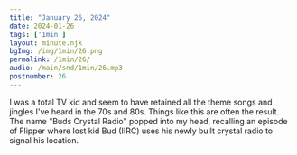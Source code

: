 ```yaml
---
title: "January 26, 2024"
date: 2024-01-26
tags: ['1min']
layout: minute.njk
bgImg: /img/1min/26.png
permalink: /1min/26/
audio: /main/snd/1min/26.mp3
postnumber: 26
---
```



I was a total TV kid and seem to have retained all the theme songs and jingles I've heard in the 70s and 80s.  Things like this are often the result. The name "Buds Crystal Radio" popped into my head, recalling an episode of Flipper where lost kid Bud (IIRC) uses his newly built crystal radio to signal his location.  




